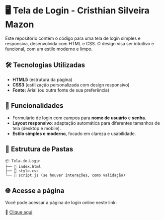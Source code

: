 # 🖥️ Tela de Login - Cristhian Silveira Mazon

Este repositório contém o código para uma tela de login simples e responsiva, desenvolvida com HTML e CSS. O design visa ser intuitivo e funcional, com um estilo moderno e limpo.

## 🛠️ Tecnologias Utilizadas

- **HTML5** (estrutura da página)
- **CSS3** (estilização personalizada com design responsivo)
- **Fonte:** Arial (ou outra fonte de sua preferência)

## 🎯 Funcionalidades

- Formulário de login com campos para **nome de usuário** e **senha**.
- **Layout responsivo**: adaptação automática para diferentes tamanhos de tela (desktop e mobile).
- **Estilo simples e moderno**, focado em clareza e usabilidade.

## 📁 Estrutura de Pastas

```text
📦 Tela-de-Login
├── 📄 index.html
├── 📄 style.css
└── 📄 script.js (se houver interações, como validação)
```

## 🌐 Acesse a página

Você pode acessar a página de login online neste link:

🔗 [Clique aqui](https://cristhianmazon.github.io/Login/)
